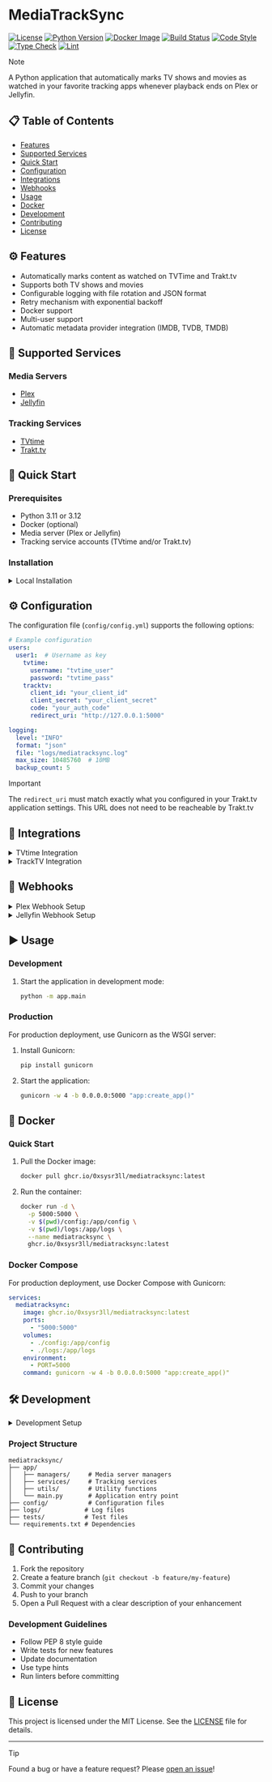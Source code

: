 # MediaTrackSync

[![License](https://img.shields.io/badge/license-MIT-blue.svg)](https://github.com/0xsysr3ll/mediatracksync/blob/main/LICENSE) [![Python Version](https://img.shields.io/badge/python-3.11%20|%203.12-blue)](https://www.python.org/downloads/) [![Docker Image](https://img.shields.io/badge/docker-ghcr.io/0xsysr3ll/mediatracksync-blue)](https://github.com/0xsysr3ll/mediatracksync/pkgs/container/mediatracksync) [![Build Status](https://github.com/0xsysr3ll/mediatracksync/actions/workflows/ci.yml/badge.svg)](https://github.com/0xsysr3ll/mediatracksync/actions/workflows/ci.yml) [![Code Style](https://img.shields.io/badge/code%20style-black-000000.svg)](https://github.com/psf/black) [![Type Check](https://img.shields.io/badge/types-mypy-blue.svg)](https://mypy.readthedocs.io/) [![Lint](https://img.shields.io/badge/lint-flake8-blue.svg)](https://flake8.pycqa.org/)

> [!NOTE]
> A Python application that automatically marks TV shows and movies as watched in your favorite tracking apps whenever playback ends on Plex or Jellyfin.

## 📋 Table of Contents

- [Features](#-features)
- [Supported Services](#-supported-services)
- [Quick Start](#-quick-start)
- [Configuration](#-configuration)
- [Integrations](#-integrations)
- [Webhooks](#-webhooks)
- [Usage](#-usage)
- [Docker](#-docker)
- [Development](#-development)
- [Contributing](#-contributing)
- [License](#-license)

## ⚙️ Features

- Automatically marks content as watched on TVTime and Trakt.tv
- Supports both TV shows and movies
- Configurable logging with file rotation and JSON format
- Retry mechanism with exponential backoff
- Docker support
- Multi-user support
- Automatic metadata provider integration (IMDB, TVDB, TMDB)

## 🎯 Supported Services

### Media Servers
- [Plex](https://github.com/0xsysr3ll/mediatracksync/wiki/How-to-setup-Plex-webhook)
- [Jellyfin](https://github.com/0xsysr3ll/mediatracksync/wiki/How-to-setup-Jellyfin-Webhook)

### Tracking Services
- [TVtime](https://github.com/0xsysr3ll/mediatracksync/wiki/TVtime-Integration)
- [Trakt.tv](https://github.com/0xsysr3ll/mediatracksync/wiki/TrackTV-Integration)

## 🚀 Quick Start

### Prerequisites

- Python 3.11 or 3.12
- Docker (optional)
- Media server (Plex or Jellyfin)
- Tracking service accounts (TVtime and/or Trakt.tv)

### Installation

<details>
<summary>Local Installation</summary>

1. Clone the repository:
   ```bash
   git clone https://github.com/0xsysr3ll/mediatracksync.git
   cd mediatracksync
   ```
2. Create and activate a virtual environment:
   ```bash
   python -m venv venv
   source venv/bin/activate   # On Windows: venv\Scripts\activate
   ```
3. Install dependencies:
   ```bash
   pip install -r requirements.txt
   ```
4. Copy the config template and fill in your details:
   ```bash
   cp config/config.template.yml config/config.yml
   ```
5. Edit `config/config.yml` with your credentials and preferences.

</details>

## ⚙️ Configuration

The configuration file (`config/config.yml`) supports the following options:

```yaml
# Example configuration
users:
  user1:  # Username as key
    tvtime:
      username: "tvtime_user"
      password: "tvtime_pass"
    tracktv:
      client_id: "your_client_id"
      client_secret: "your_client_secret"
      code: "your_auth_code"
      redirect_uri: "http://127.0.0.1:5000"

logging:
  level: "INFO"
  format: "json"
  file: "logs/mediatracksync.log"
  max_size: 10485760  # 10MB
  backup_count: 5
```

> [!IMPORTANT]
> The `redirect_uri` must match exactly what you configured in your Trakt.tv application settings.
> This URL does not need to be reacheable by Trakt.tv

## 📡 Integrations

<details>
<summary>TVtime Integration</summary>

See the [TVtime Integration Guide](https://github.com/0xsysr3ll/mediatracksync/wiki/TVtime-Integration) for detailed setup instructions.
</details>

<details>
<summary>TrackTV Integration</summary>

See the [TrackTV Integration Guide](https://github.com/0xsysr3ll/mediatracksync/wiki/TrackTV-Integration) for detailed setup instructions.
</details>

## 📡 Webhooks

<details>
<summary>Plex Webhook Setup</summary>

See the [Plex Webhook Guide](https://github.com/0xsysr3ll/mediatracksync/wiki/How-to-setup-Plex-webhook) for detailed setup instructions.
</details>

<details>
<summary>Jellyfin Webhook Setup</summary>

See the [Jellyfin Webhook Guide](https://github.com/0xsysr3ll/mediatracksync/wiki/How-to-setup-Jellyfin-Webhook) for detailed setup instructions.
</details>

## ▶️ Usage

### Development

1. Start the application in development mode:
   ```bash
   python -m app.main
   ```

### Production

For production deployment, use Gunicorn as the WSGI server:

1. Install Gunicorn:
   ```bash
   pip install gunicorn
   ```

2. Start the application:
   ```bash
   gunicorn -w 4 -b 0.0.0.0:5000 "app:create_app()"
   ```

## 🐳 Docker

### Quick Start

1. Pull the Docker image:
   ```bash
   docker pull ghcr.io/0xsysr3ll/mediatracksync:latest
   ```
2. Run the container:
   ```bash
   docker run -d \
     -p 5000:5000 \
     -v $(pwd)/config:/app/config \
     -v $(pwd)/logs:/app/logs \
     --name mediatracksync \
     ghcr.io/0xsysr3ll/mediatracksync:latest
   ```

### Docker Compose

For production deployment, use Docker Compose with Gunicorn:

```yaml
services:
  mediatracksync:
    image: ghcr.io/0xsysr3ll/mediatracksync:latest
    ports:
      - "5000:5000"
    volumes:
      - ./config:/app/config
      - ./logs:/app/logs
    environment:
      - PORT=5000
    command: gunicorn -w 4 -b 0.0.0.0:5000 "app:create_app()"
```

## 🛠️ Development

<details>
<summary>Development Setup</summary>

1. Install development dependencies:
   ```bash
   pip install -r requirements.txt
   ```
2. Run tests:
   ```bash
   pytest
   ```
3. Run linters:
   ```bash
   flake8 app tests
   mypy app tests
   ```
4. Format code:
   ```bash
   black app tests
   ```
5. Check coverage:
   ```bash
   pytest --cov=app tests/
   ```
</details>

### Project Structure

```
mediatracksync/
├── app/
│   ├── managers/     # Media server managers
│   ├── services/     # Tracking services
│   ├── utils/        # Utility functions
│   └── main.py       # Application entry point
├── config/           # Configuration files
├── logs/            # Log files
├── tests/           # Test files
└── requirements.txt # Dependencies
```

## 🤝 Contributing

1. Fork the repository
2. Create a feature branch (`git checkout -b feature/my-feature`)
3. Commit your changes
4. Push to your branch
5. Open a Pull Request with a clear description of your enhancement

### Development Guidelines

- Follow PEP 8 style guide
- Write tests for new features
- Update documentation
- Use type hints
- Run linters before committing

## 📝 License

This project is licensed under the MIT License. See the [LICENSE](LICENSE) file for details.

---

> [!TIP]
> Found a bug or have a feature request? Please [open an issue](https://github.com/0xsysr3ll/mediatracksync/issues/new)!

